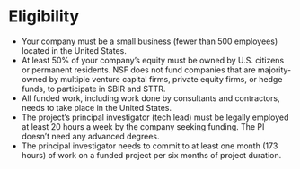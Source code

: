 # Eligibility

+ Your company must be a small business (fewer than 500 employees) located in the United States.
+ At least 50% of your company’s equity must be owned by U.S. citizens or permanent residents. NSF does not fund companies that are majority-owned by multiple venture capital firms, private equity firms, or hedge funds, to participate in SBIR and STTR.
+ All funded work, including work done by consultants and contractors, needs to take place in the United States.
+ The project’s principal investigator (tech lead) must be legally employed at least 20 hours a week by the company seeking funding. The PI doesn’t need any advanced degrees.
+ The principal investigator needs to commit to at least one month (173 hours) of work on a funded project per six months of project duration.